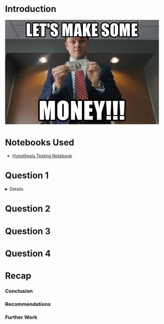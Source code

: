 # Introduction
![](images/meme1.jpg)

# Notebooks Used
- [Hypothesis Testing Notebook](lesson-plan.ipynb)

# Question 1
<details>
    
Does population 1 have a different mean that population 2?
### Insights
![](images/pop1dist.png)

pvalue = 0.0232 which indicates we can reject our null hypothesis.
### Conclusion and Further Analysis
Write some stuff about what I found. How can this affect the business? 

What are some things we can do as a business as far as collecting/tracking/working with data to further enhance this analysis.

</details>


# Question 2


# Question 3


# Question 4

# Recap
### Conclusion


### Recommendations


### Further Work
